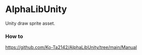 # AlphaLibUnity
Unity draw sprite asset.

### How to

https://github.com/Ko-Ta2142/AlphaLibUnity/tree/main/Manual

